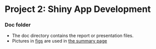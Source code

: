 # Project 2: Shiny App Development

### Doc folder

+ The doc directory contains the report or presentation files.
+ Pictures in [figs](/doc/figs) are used in [the summary page](README.md)
